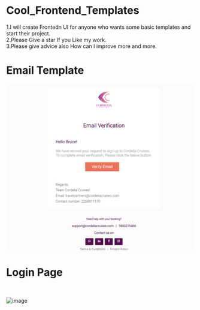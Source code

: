 # Cool_Frontend_Templates
 1.I will create Frontedn UI for anyone who wants some basic templates and start their project.<br />
 2.Please Give a star If you Like my work.  <br />
 3.Please give advice also How can I improve more and more.
 <h1> Email Template </h1>
<img src="./email_template1.png" />

<h1>Login Page </h1>
<br>

![image](https://user-images.githubusercontent.com/49230384/128905090-5a4a052f-52ad-4727-9360-3da9ca100eb2.png)

